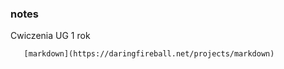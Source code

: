 ### notes
Cwiczenia UG 1 rok






       [markdown](https://daringfireball.net/projects/markdown)


